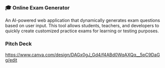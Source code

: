 ### 🎓 Online Exam Generator

An AI-powered web application that dynamically generates exam questions based on user input. This tool allows students, teachers, and developers to quickly create customized practice exams for learning or testing purposes.

### Pitch Deck

https://www.canva.com/design/DAGx0gJ_Gd4/f4ABd0WqAXQq__5pC9DaGg/edit
